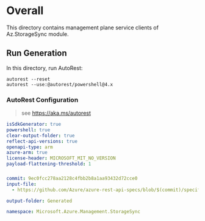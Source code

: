 # Overall
This directory contains management plane service clients of Az.StorageSync module.

## Run Generation
In this directory, run AutoRest:
```
autorest --reset
autorest --use:@autorest/powershell@4.x
```

### AutoRest Configuration
> see https://aka.ms/autorest
``` yaml
isSdkGenerator: true
powershell: true
clear-output-folder: true
reflect-api-versions: true
openapi-type: arm
azure-arm: true
license-header: MICROSOFT_MIT_NO_VERSION
payload-flattening-threshold: 1
```



###
``` yaml
commit: 9ec0fcc278aa2128c4fbb2b8a1aa93432d72cce0
input-file:
  - https://github.com/Azure/azure-rest-api-specs/blob/$(commit)/specification/storagesync/resource-manager/Microsoft.StorageSync/stable/2022-09-01/storagesync.json

output-folder: Generated

namespace: Microsoft.Azure.Management.StorageSync
```
